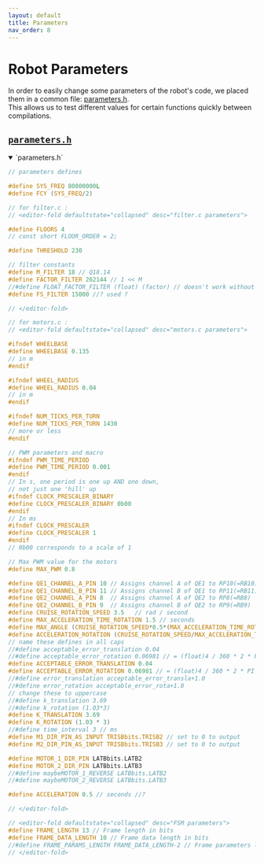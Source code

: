 ```yaml
---
layout: default
title: Parameters
nav_order: 8
---
```


# Robot Parameters
In order to easily change some parameters of the robot's code, we placed them in a common file: [parameters.h](https://github.com/DemonicTricycle/DemonicTricycle-ELECH309/blob/main/src/parameters.h).  
This allows us to test different values for certain functions quickly between compilations.

## [`parameters.h`](https://github.com/DemonicTricycle/DemonicTricycle-ELECH309/blob/main/src/parameters.h)

<details open markdown="block">
  <summary>
    `parameters.h`
  </summary>

```c
// parameters defines

#define SYS_FREQ 80000000L
#define FCY (SYS_FREQ/2)

// for filter.c :
// <editor-fold defaultstate="collapsed" desc="filter.c parameters">

#define FLOORS 4
// const short FLOOR_ORDER = 2;

#define THRESHOLD 230

// filter constants
#define M_FILTER 18 // Q18.14
#define FACTOR_FILTER 262144 // 1 << M
//#define FLOAT_FACTOR_FILTER (float) (factor) // doesn't work without parentheses because of <<'s priority, lost 10min just on this
#define FS_FILTER 15000 //? used ?

// </editor-fold>

// for motors.c :
// <editor-fold defaultstate="collapsed" desc="motors.c parameters">

#ifndef WHEELBASE
#define WHEELBASE 0.135
// in m
#endif

#ifndef WHEEL_RADIUS
#define WHEEL_RADIUS 0.04
// in m
#endif

#ifndef NUM_TICKS_PER_TURN
#define NUM_TICKS_PER_TURN 1430
// more or less
#endif

// PWM parameters and macro
#ifndef PWM_TIME_PERIOD
#define PWM_TIME_PERIOD 0.001
#endif
// In s, one period is one up AND one down,
// not just one 'hill' up
#ifndef CLOCK_PRESCALER_BINARY
#define CLOCK_PRESCALER_BINARY 0b00
#endif
// In ms
#ifndef CLOCK_PRESCALER
#define CLOCK_PRESCALER 1
#endif
// 0b00 corresponds to a scale of 1

// Max PWM value for the motors
#define MAX_PWM 0.8

#define QE1_CHANNEL_A_PIN 10 // Assigns channel A of QE1 to RP10(=RB10)
#define QE1_CHANNEL_B_PIN 11 // Assigns channel B of QE1 to RP11(=RB11)
#define QE2_CHANNEL_A_PIN 8  // Assigns channel A of QE2 to RP8(=RB8)
#define QE2_CHANNEL_B_PIN 9  // Assigns channel B of QE2 to RP9(=RB9)
#define CRUISE_ROTATION_SPEED 3.5   // rad / second
#define MAX_ACCELERATION_TIME_ROTATION 1.5 // seconds
#define MAX_ANGLE (CRUISE_ROTATION_SPEED*0.5*(MAX_ACCELERATION_TIME_ROTATION*2))
#define ACCELERATION_ROTATION (CRUISE_ROTATION_SPEED/MAX_ACCELERATION_TIME_ROTATION)
// name these defines in all caps
//#define acceptable_error_translation 0.04
//#define acceptable_error_rotation 0.06981 // = (float)4 / 360 * 2 * PI
#define ACCEPTABLE_ERROR_TRANSLATION 0.04
#define ACCEPTABLE_ERROR_ROTATION 0.06981 // = (float)4 / 360 * 2 * PI
//#define error_translation acceptable_error_transla+1.0
//#define error_rotation acceptable_error_rota+1.0
// change these to uppercase
//#define k_translation 3.69
//#define k_rotation (1.03*3)
#define K_TRANSLATION 3.69
#define K_ROTATION (1.03 * 3)
//#define time_interval 3 // ms
#define M1_DIR_PIN_AS_INPUT TRISBbits.TRISB2 // set to 0 to output
#define M2_DIR_PIN_AS_INPUT TRISBbits.TRISB3 // set to 0 to output

#define MOTOR_1_DIR_PIN LATBbits.LATB2
#define MOTOR_2_DIR_PIN LATBbits.LATB3
//#define maybeMOTOR_1_REVERSE LATBbits.LATB2
//#define maybeMOTOR_2_REVERSE LATBbits.LATB3

#define ACCELERATION 0.5 // seconds //?

// </editor-fold>

// <editor-fold defaultstate="collapsed" desc="FSM parameters">
#define FRAME_LENGTH 13 // Frame length in bits
#define FRAME_DATA_LENGTH 10 // Frame data length in bits
//#define FRAME_PARAMS_LENGTH FRAME_DATA_LENGTH-2 // Frame parameters length in bits
// </editor-fold>

```

</details>
